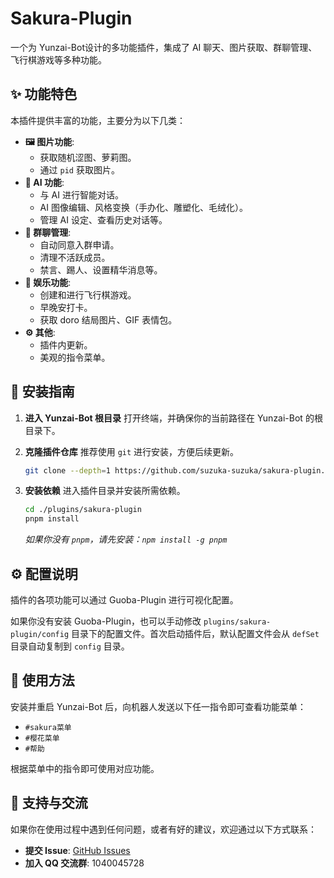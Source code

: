 # Sakura-Plugin

一个为 Yunzai-Bot设计的多功能插件，集成了 AI 聊天、图片获取、群聊管理、飞行棋游戏等多种功能。

## ✨ 功能特色

本插件提供丰富的功能，主要分为以下几类：

-   **🖼️ 图片功能**:
    -   获取随机涩图、萝莉图。
    -   通过 `pid` 获取图片。
-   **🤖 AI 功能**:
    -   与 AI 进行智能对话。
    -   AI 图像编辑、风格变换（手办化、雕塑化、毛绒化）。
    -   管理 AI 设定、查看历史对话等。
-   **🔧 群聊管理**:
    -   自动同意入群申请。
    -   清理不活跃成员。
    -   禁言、踢人、设置精华消息等。
-   **🎲 娱乐功能**:
    -   创建和进行飞行棋游戏。
    -   早晚安打卡。
    -   获取 doro 结局图片、GIF 表情包。
-   **⚙️ 其他**:
    -   插件内更新。
    -   美观的指令菜单。

## 🚀 安装指南

1.  **进入 Yunzai-Bot 根目录**
    打开终端，并确保你的当前路径在 Yunzai-Bot 的根目录下。

2.  **克隆插件仓库**
    推荐使用 `git` 进行安装，方便后续更新。
    ```bash
    git clone --depth=1 https://github.com/suzuka-suzuka/sakura-plugin.git ./plugins/sakura-plugin/
    ```

3.  **安装依赖**
    进入插件目录并安装所需依赖。
    ```bash
    cd ./plugins/sakura-plugin
    pnpm install
    ```
    *如果你没有 `pnpm`，请先安装：`npm install -g pnpm`*

## ⚙️ 配置说明

插件的各项功能可以通过 Guoba-Plugin 进行可视化配置。

如果你没有安装 Guoba-Plugin，也可以手动修改 `plugins/sakura-plugin/config` 目录下的配置文件。首次启动插件后，默认配置文件会从 `defSet` 目录自动复制到 `config` 目录。

## 📝 使用方法

安装并重启 Yunzai-Bot 后，向机器人发送以下任一指令即可查看功能菜单：

-   `#sakura菜单`
-   `#樱花菜单`
-   `#帮助`

根据菜单中的指令即可使用对应功能。

## 💬 支持与交流

如果你在使用过程中遇到任何问题，或者有好的建议，欢迎通过以下方式联系：

-   **提交 Issue**: [GitHub Issues](https://github.com/suzuka-suzuka/sakura-plugin/issues)
-   **加入 QQ 交流群**: 1040045728
